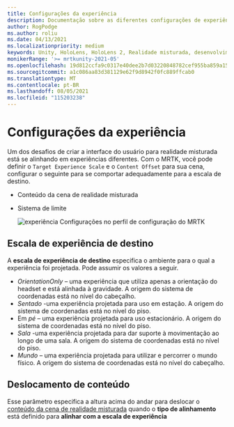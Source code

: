 ```yaml
---
title: Configurações da experiência
description: Documentação sobre as diferentes configurações de experiência para MRTK
author: RogPodge
ms.author: roliu
ms.date: 04/13/2021
ms.localizationpriority: medium
keywords: Unity, HoloLens, HoloLens 2, Realidade misturada, desenvolvimento, MRTK
monikerRange: '>= mrtkunity-2021-05'
ms.openlocfilehash: 19d812ccfa9c0317e40dee2b7d03220848782cef955ba859a150b4f4adc8aa99
ms.sourcegitcommit: a1c086aa83d381129e62f9d8942f0fc889ffcab0
ms.translationtype: MT
ms.contentlocale: pt-BR
ms.lasthandoff: 08/05/2021
ms.locfileid: "115203238"
---
```

# <a name="experience-settings"></a>Configurações da experiência

Um dos desafios de criar a interface do usuário para realidade misturada está se alinhando em experiências diferentes. Com o MRTK, você pode definir o `Target Experience Scale` e o `Content Offset` para sua cena, configurar o seguinte para se comportar adequadamente para a escala de destino.

- Conteúdo da cena de realidade misturada
- Sistema de limite

  ![experiência Configurações no perfil de configuração do MRTK](../images/experience-settings/ExperienceSettings.png)

## <a name="target-experience-scale"></a>Escala de experiência de destino

A **escala de experiência de destino** especifica o ambiente para o qual a experiência foi projetada. Pode assumir os valores a seguir.

* *OrientationOnly* – uma experiência que utiliza apenas a orientação do headset e está alinhada à gravidade. A origem do sistema de coordenadas está no nível do cabeçalho.
* *Sentado* -uma experiência projetada para uso em estação. A origem do sistema de coordenadas está no nível do piso.
* Em *pé* – uma experiência projetada para uso estacionário. A origem do sistema de coordenadas está no nível do piso.
* *Sala* -uma experiência projetada para dar suporte à movimentação ao longo de uma sala. A origem do sistema de coordenadas está no nível do piso.
* *Mundo* – uma experiência projetada para utilizar e percorrer o mundo físico. A origem do sistema de coordenadas está no nível do cabeçalho.

## <a name="content-offset"></a>Deslocamento de conteúdo

Esse parâmetro especifica a altura acima do andar para deslocar o [conteúdo da cena de realidade misturada](scene-content.md) quando o **tipo de alinhamento** está definido para **alinhar com a escala de experiência**
